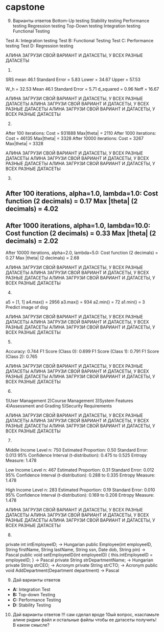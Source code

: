 # capstone
9. Варианты ответов
Bottom-Up testing
Stability testing
Performance testing
Regression testing
Top-Down testing
Integration testing
Functional Testing

Test A: Integration testing
Test B: Functional Testing
Test C: Performance testing
Test D: Regression testing


АЛИНА ЗАГРУЗИ СВОЙ ВАРИАНТ И ДАТАСЕТЫ, У ВСЕХ РАЗНЫЕ ДАТАСЕТЫ

1. 
SRS mean 46.1
Standard Error = 5.83
Lower = 34.67 Upper = 57.53

W_h = 32.53
Mean 46.1
Standard Error = 5.71
d_squared = 0.96
Neff = 16.67

АЛИНА ЗАГРУЗИ СВОЙ ВАРИАНТ И ДАТАСЕТЫ, У ВСЕХ РАЗНЫЕ ДАТАСЕТЫ
АЛИНА ЗАГРУЗИ СВОЙ ВАРИАНТ И ДАТАСЕТЫ, У ВСЕХ РАЗНЫЕ ДАТАСЕТЫ
АЛИНА ЗАГРУЗИ СВОЙ ВАРИАНТ И ДАТАСЕТЫ, У ВСЕХ РАЗНЫЕ ДАТАСЕТЫ

2.
After 100 iterations:
  Cost = 931888   Max|theta| = 2110
After 1000 iterations:
  Cost = 46135   Max|theta| = 3328
After 10000 iterations:
  Cost = 3267   Max|theta| = 3328

  АЛИНА ЗАГРУЗИ СВОЙ ВАРИАНТ И ДАТАСЕТЫ, У ВСЕХ РАЗНЫЕ ДАТАСЕТЫ
  АЛИНА ЗАГРУЗИ СВОЙ ВАРИАНТ И ДАТАСЕТЫ, У ВСЕХ РАЗНЫЕ ДАТАСЕТЫ
  АЛИНА ЗАГРУЗИ СВОЙ ВАРИАНТ И ДАТАСЕТЫ, У ВСЕХ РАЗНЫЕ ДАТАСЕТЫ

3.
After 100 iterations, alpha=1.0, lambda=1.0:
  Cost function (2 decimals)   = 0.17
  Max |theta| (2 decimals)     = 4.02
------------------------------------------------------
After 1000 iterations, alpha=1.0, lambda=10.0:
  Cost function (2 decimals)   = 0.33
  Max |theta| (2 decimals)     = 2.02
------------------------------------------------------
After 10000 iterations, alpha=2.0, lambda=5.0:
  Cost function (2 decimals)   = 0.27
  Max |theta| (2 decimals)     = 2.68

  АЛИНА ЗАГРУЗИ СВОЙ ВАРИАНТ И ДАТАСЕТЫ, У ВСЕХ РАЗНЫЕ ДАТАСЕТЫ
  АЛИНА ЗАГРУЗИ СВОЙ ВАРИАНТ И ДАТАСЕТЫ, У ВСЕХ РАЗНЫЕ ДАТАСЕТЫ
  АЛИНА ЗАГРУЗИ СВОЙ ВАРИАНТ И ДАТАСЕТЫ, У ВСЕХ РАЗНЫЕ ДАТАСЕТЫ


4.
a5 = [1, 1]
a4.max() = 2956
a3.max() = 934
a2.min() = 72
a1.min() = 3
Predict image of dog

  АЛИНА ЗАГРУЗИ СВОЙ ВАРИАНТ И ДАТАСЕТЫ, У ВСЕХ РАЗНЫЕ ДАТАСЕТЫ
  АЛИНА ЗАГРУЗИ СВОЙ ВАРИАНТ И ДАТАСЕТЫ, У ВСЕХ РАЗНЫЕ ДАТАСЕТЫ
  АЛИНА ЗАГРУЗИ СВОЙ ВАРИАНТ И ДАТАСЕТЫ, У ВСЕХ РАЗНЫЕ ДАТАСЕТЫ


5.
Accuracy: 0.744
F1 Score (Class 0): 0.699
F1 Score (Class 1): 0.791
F1 Score (Class 2): 0.765

  АЛИНА ЗАГРУЗИ СВОЙ ВАРИАНТ И ДАТАСЕТЫ, У ВСЕХ РАЗНЫЕ ДАТАСЕТЫ
  АЛИНА ЗАГРУЗИ СВОЙ ВАРИАНТ И ДАТАСЕТЫ, У ВСЕХ РАЗНЫЕ ДАТАСЕТЫ
  АЛИНА ЗАГРУЗИ СВОЙ ВАРИАНТ И ДАТАСЕТЫ, У ВСЕХ РАЗНЫЕ ДАТАСЕТЫ


6.
1)User Management
2)Course Management
3)System Features
4)Assessment and Grading
5)Security Requirements

  АЛИНА ЗАГРУЗИ СВОЙ ВАРИАНТ И ДАТАСЕТЫ, У ВСЕХ РАЗНЫЕ ДАТАСЕТЫ
  АЛИНА ЗАГРУЗИ СВОЙ ВАРИАНТ И ДАТАСЕТЫ, У ВСЕХ РАЗНЫЕ ДАТАСЕТЫ
  АЛИНА ЗАГРУЗИ СВОЙ ВАРИАНТ И ДАТАСЕТЫ, У ВСЕХ РАЗНЫЕ ДАТАСЕТЫ


7.
Middle Income Level
n: 750
Estimated Proportion: 0.50
Standard Error: 0.013
95% Confidence Interval (t-distribution): 0.475 to 0.525
Entropy Measure: 1.478

Low Income Level
n: 467
Estimated Proportion: 0.31
Standard Error: 0.012
95% Confidence Interval (t-distribution): 0.288 to 0.335
Entropy Measure: 1.478

High Income Level
n: 283
Estimated Proportion: 0.19
Standard Error: 0.010
95% Confidence Interval (t-distribution): 0.169 to 0.208
Entropy Measure: 1.478

  АЛИНА ЗАГРУЗИ СВОЙ ВАРИАНТ И ДАТАСЕТЫ, У ВСЕХ РАЗНЫЕ ДАТАСЕТЫ
  АЛИНА ЗАГРУЗИ СВОЙ ВАРИАНТ И ДАТАСЕТЫ, У ВСЕХ РАЗНЫЕ ДАТАСЕТЫ
  АЛИНА ЗАГРУЗИ СВОЙ ВАРИАНТ И ДАТАСЕТЫ, У ВСЕХ РАЗНЫЕ ДАТАСЕТЫ



8. 
private int intEmployeeID; → Hungarian
public Employee(int employeeID, String firstName, String lastName, String ssn, Date dob, String pin) → Pascal
public void setEmployeeID(int employeeID) { this.intEmployeeID = employeeID; } → Pascal
private String strDepartmentName; → Hungarian
private String strCEO; → Acronym
private String strCTO; → Acronym
public void AddDepartment(Department department) → Pascal


9. Дай варианты ответов 
- **A:** Integration Test  
- **B:** Top-down Testing  
- **C:** Performance Testing  
- **D:** Stability Testing

10. Дай варианты ответов !!!
сам сделал вроде 10ый вопрос, нзаспамьте алине ридми файл и остальные файлы чтобы ее датасеты получить!
В каком смысле?